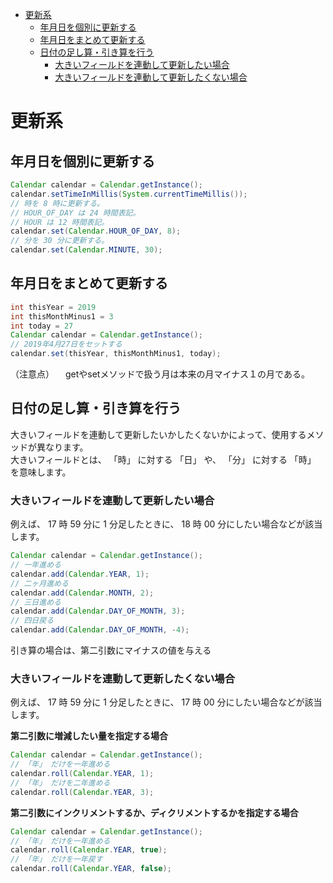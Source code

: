 <!-- TOC START min:1 max:3 link:true asterisk:false update:true -->
- [更新系](#更新系)
  - [年月日を個別に更新する](#年月日を個別に更新する)
  - [年月日をまとめて更新する](#年月日をまとめて更新する)
  - [日付の足し算・引き算を行う](#日付の足し算引き算を行う)
    - [大きいフィールドを連動して更新したい場合](#大きいフィールドを連動して更新したい場合)
    - [大きいフィールドを連動して更新したくない場合](#大きいフィールドを連動して更新したくない場合)
<!-- TOC END -->


# 更新系

## 年月日を個別に更新する

```java
Calendar calendar = Calendar.getInstance();
calendar.setTimeInMillis(System.currentTimeMillis());
// 時を 8 時に更新する。
// HOUR_OF_DAY は 24 時間表記。
// HOUR は 12 時間表記。
calendar.set(Calendar.HOUR_OF_DAY, 8);
// 分を 30 分に更新する。
calendar.set(Calendar.MINUTE, 30);
```


## 年月日をまとめて更新する

```java
int thisYear = 2019
int thisMonthMinus1 = 3
int today = 27
Calendar calendar = Calendar.getInstance();
// 2019年4月27日をセットする
calendar.set(thisYear, thisMonthMinus1, today);
```

（注意点）
　getやsetメソッドで扱う月は本来の月マイナス１の月である。


## 日付の足し算・引き算を行う

大きいフィールドを連動して更新したいかしたくないかによって、使用するメソッドが異なります。  
大きいフィールドとは、 「時」 に対する 「日」 や、 「分」 に対する 「時」 を意味します。


### 大きいフィールドを連動して更新したい場合

例えば、 17 時 59 分に 1 分足したときに、 18 時 00 分にしたい場合などが該当します。

```java
Calendar calendar = Calendar.getInstance();
// 一年進める
calendar.add(Calendar.YEAR, 1);
// 二ヶ月進める
calendar.add(Calendar.MONTH, 2);
// 三日進める
calendar.add(Calendar.DAY_OF_MONTH, 3);
// 四日戻る
calendar.add(Calendar.DAY_OF_MONTH, -4);
```

引き算の場合は、第二引数にマイナスの値を与える


### 大きいフィールドを連動して更新したくない場合

例えば、 17 時 59 分に 1 分足したときに、 17 時 00 分にしたい場合などが該当します。

**第二引数に増減したい量を指定する場合**

```Java
Calendar calendar = Calendar.getInstance();
// 「年」 だけを一年進める
calendar.roll(Calendar.YEAR, 1);
// 「年」 だけを二年進める
calendar.roll(Calendar.YEAR, 3);
```


**第二引数にインクリメントするか、ディクリメントするかを指定する場合**

```Java
Calendar calendar = Calendar.getInstance();
// 「年」 だけを一年進める
calendar.roll(Calendar.YEAR, true);
// 「年」 だけを一年戻す
calendar.roll(Calendar.YEAR, false);
```

